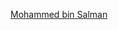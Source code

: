 ﻿[Mohammed bin Salman](https://www.nytimes.com/2019/08/12/business/jeffrey-epstein-interview.html?login=email&auth=login-email)